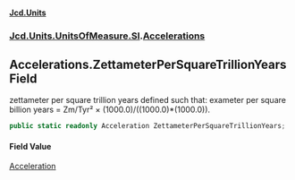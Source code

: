 #### [Jcd.Units](index 'index')
### [Jcd.Units.UnitsOfMeasure.SI](Jcd.Units.UnitsOfMeasure.SI 'Jcd.Units.UnitsOfMeasure.SI').[Accelerations](Accelerations 'Jcd.Units.UnitsOfMeasure.SI.Accelerations')

## Accelerations.ZettameterPerSquareTrillionYears Field

zettameter per square trillion years defined such that: exameter per square billion years = Zm/Tyr² ×
(1000.0)/((1000.0)*(1000.0)).

```csharp
public static readonly Acceleration ZettameterPerSquareTrillionYears;
```

#### Field Value
[Acceleration](Acceleration 'Jcd.Units.UnitTypes.Acceleration')